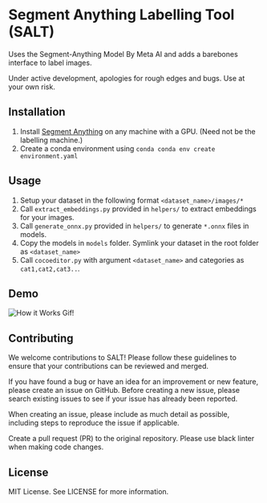 # Segment Anything Labelling Tool (SALT)

Uses the Segment-Anything Model By Meta AI and adds a barebones interface to label images.

Under active development, apologies for rough edges and bugs. Use at your own risk.

## Installation

1. Install [Segment Anything](https://github.com/facebookresearch/segment-anything) on any machine with a GPU. (Need not be the labelling machine.)
2. Create a conda environment using `conda conda env create environment.yaml`

## Usage

1. Setup your dataset in the following format `<dataset_name>/images/*`
2. Call `extract_embeddings.py` provided in `helpers/` to extract embeddings for your images.
3. Call `generate_onnx.py` provided in `helpers/` to generate `*.onnx` files in models.
4. Copy the models in `models` folder. Symlink your dataset in the root folder as `<dataset_name>`
4. Call `cocoeditor.py` with argument `<dataset_name>` and categories as `cat1,cat2,cat3..`. 

## Demo

![How it Works Gif!](https://github.com/anuragxel/salt/raw/main/assets/how-it-works.gif)

## Contributing

We welcome contributions to SALT! Please follow these guidelines to ensure that your contributions can be reviewed and merged.

If you have found a bug or have an idea for an improvement or new feature, please create an issue on GitHub. Before creating a new issue, please search existing issues to see if your issue has already been reported.

When creating an issue, please include as much detail as possible, including steps to reproduce the issue if applicable.

Create a pull request (PR) to the original repository. Please use black linter when making code changes.



## License

MIT License. See LICENSE for more information.
